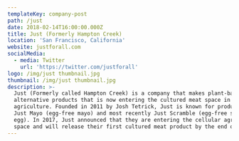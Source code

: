 ```yaml
---
templateKey: company-post
path: /just
date: 2018-02-14T16:00:00.000Z
title: Just (Formerly Hampton Creek)
location: 'San Francisco, California'
website: justforall.com
socialMedia:
  - media: Twitter
    url: 'https://twitter.com/justforall'
logo: /img/just thumbnail.jpg
thumbnail: /img/just thumbnail.jpg
description: >-
  Just (Formerly called Hampton Creek) is a company that makes plant-based
  alternative products that is now entering the cultured meat space in cellular
  agriculture. Founded in 2011 by Josh Tetrick, Just is known for products like
  Just Mayo (egg-free mayo) and most recently Just Scramble (egg-free scrambled
  egg). In 2017, Just announced that they are entering the cellular agriculture
  space and will release their first cultured meat product by the end of 2018.
---
```


